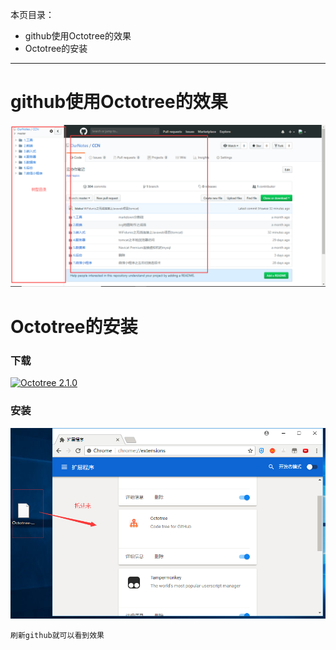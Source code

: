 本页目录：
- github使用Octotree的效果
- Octotree的安装

***
# github使用Octotree的效果
![](image/1-1.png)

# Octotree的安装

### 下载
[![](https://img.shields.io/badge/Octotree-2.1.0-green.svg "Octotree 2.1.0")](https://pan.baidu.com/s/1D5XPzfVFZL3HBKYYbDku0g)

### 安装
![](image/1-2.png)

`
刷新github就可以看到效果
`

